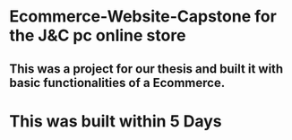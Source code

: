 # Ecommerce-Website-Capstone for the J&C pc online store
## This was a project for our thesis and built it with basic functionalities of a Ecommerce.


# This was built within 5 Days

